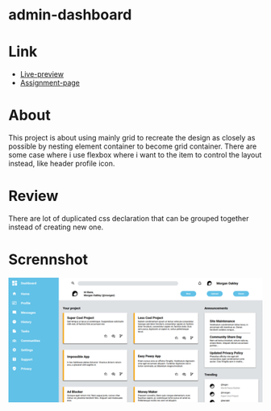 # admin-dashboard

# Link

- [Live-preview](https://azanra.github.io/admin-dashboard/)
- [Assignment-page](https://www.theodinproject.com/lessons/node-path-intermediate-html-and-css-admin-dashboard)

# About

This project is about using mainly grid to recreate
the design as closely as possible by nesting element
container to become grid container. There are some case
where i use flexbox where i want to the item to control
the layout instead, like header profile icon.

# Review

There are lot of duplicated css declaration that can be
grouped together instead of creating new one.

# Scrennshot

![alt-text](./image/admin-ui.png)
